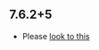## 7.6.2+5

- Please [look to this](https://dooboolab.github.io/flutter_sound/book/CHANGELOG.html)

